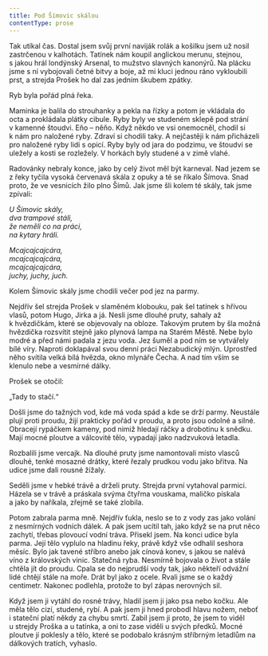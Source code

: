```yaml
---
title: Pod Šímovic skálou
contentType: prose
---
```


<section>

Tak utíkal čas. Dostal jsem svůj první naviják rolák a košilku jsem už nosil zastrčenou v kalhotách. Tatínek nám koupil anglickou merunu, stejnou, s jakou hrál londýnský Arsenal, to mužstvo slavných kanonýrů. Na plácku jsme s ní vybojovali četné bitvy a boje, až mi kluci jednou ráno vykloubili prst, a strejda Prošek ho dal zas jedním škubem zpátky.

Ryb byla pořád plná řeka.

Maminka je balila do strouhanky a pekla na řízky a potom je vkládala do octa a prokládala plátky cibule. Ryby byly ve studeném sklepě pod strání v kamenné štoudvi. Eňo – něňo. Když někdo ve vsi onemocněl, chodil si k nám pro naložené ryby. Zdraví si chodili taky. A nejčastěji k nám přicházeli pro naložené ryby lidi s opicí. Ryby byly od jara do podzimu, ve štoudvi se uležely a kosti se rozležely. V horkách byly studené a v zimě vlahé.

Radovánky nebraly konce, jako by celý život měl být karneval. Nad jezem se z řeky tyčila vysoká červenavá skála z opuky a té se říkalo Šímova. Snad proto, že ve vesnicích žilo plno Šímů. Jak jsme šli kolem té skály, tak jsme zpívali:

</section>

<section>

_U Šímovic skály,  
dva trampové stáli,  
že neměli co na práci,  
na kytary hráli._

</section>

<section>

_Mcajcajcajcára,  
mcajcajcajcára,  
mcajcajcajcára,  
juchy, juchy, juch._

</section>

<section>

Kolem Šímovic skály jsme chodili večer pod jez na parmy.

Nejdřív šel strejda Prošek v slaměném klobouku, pak šel tatínek s hřívou vlasů, potom Hugo, Jirka a já. Nesli jsme dlouhé pruty, sahaly až k hvězdičkám, které se objevovaly na obloze. Takovým prutem by šla možná hvězdička rozsvítit stejně jako plynová lampa na Starém Městě. Nebe bylo modré a před námi padala z jezu voda. Jez šuměl a pod ním se vytvářely bílé víry. Naproti doklapával svou denní práci Nezabudický mlýn. Uprostřed něho svítila velká bílá hvězda, okno mlynáře Čecha. A nad tím vším se klenulo nebe a vesmírné dálky.

Prošek se otočil:

„Tady to stačí.“

Došli jsme do tažných vod, kde má voda spád a kde se drží parmy. Neustále plují proti proudu, žijí prakticky pořád v proudu, a proto jsou odolné a silné. Obracejí rypáčkem kameny, pod nimiž hledají ráčky a drobotinu k snědku. Mají mocné ploutve a válcovité tělo, vypadají jako nadzvuková letadla.

Rozbalili jsme vercajk. Na dlouhé pruty jsme namontovali místo vlasců dlouhé, tenké mosazné drátky, které řezaly prudkou vodu jako břitva. Na udice jsme dali rousné žížaly.

Seděli jsme v hebké trávě a drželi pruty. Strejda první vytahoval parmici. Házela se v trávě a práskala svýma čtyřma vouskama, maličko pískala a jako by naříkala, zřejmě se také zlobila.

Potom zabrala parma mně. Nejdřív ťukla, neslo se to z vody zas jako volání z nesmírných vodních dálek. A pak jsem ucítil tah, jako když se na prut něco zachytí, třebas plovoucí vodní tráva. Přisekl jsem. Na konci udice byla parma. Její tělo vyplulo na hladinu řeky, právě když vše odhalil seshora měsíc. Bylo jak tavené stříbro anebo jak cínová konev, s jakou se nalévá víno z královských vinic. Statečná ryba. Nesmírně bojovala o život a stále chtěla jít do proudu. Cpala se do nejprudší vody tak, jako někteří odvážní lidé chtějí stále na moře. Drát byl jako z ocele. Rvali jsme se o každý centimetr. Nakonec podlehla, protože to byl zápas nerovných sil.

Když jsem ji vytáhl do rosné trávy, hladil jsem ji jako psa nebo kočku. Ale měla tělo cizí, studené, rybí. A pak jsem ji hned probodl hlavu nožem, neboť i stateční platí někdy za chybu smrtí. Zabil jsem ji proto, že jsem to viděl u strejdy Proška a u tatínka, a oni to zase viděli u svých předků. Mocné ploutve jí poklesly a tělo, které se podobalo krásným stříbrným letadlům na dálkových tratích, vyhaslo.

</section>

